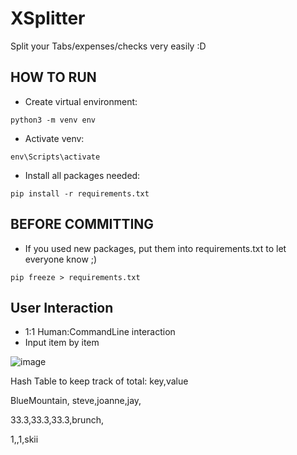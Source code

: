# XSplitter
Split your Tabs/expenses/checks very easily :D

## HOW TO RUN
- Create virtual environment:
```
python3 -m venv env
```
- Activate venv:
```
env\Scripts\activate
```
- Install all packages needed:
```
pip install -r requirements.txt
```

## BEFORE COMMITTING
- If you used new packages, put them into requirements.txt to let everyone know ;)
```
pip freeze > requirements.txt
```

## User Interaction
- 1:1 Human:CommandLine interaction
- Input item by item



![image](https://user-images.githubusercontent.com/33352264/155249852-78ef8489-9a75-4584-a29f-cfadf60b9092.png)

Hash Table to keep track of total:
key<name>,value<total>


BlueMountain,
  steve,joanne,jay,
  
33.3,33.3,33.3,brunch,
  
1,,1,skii


